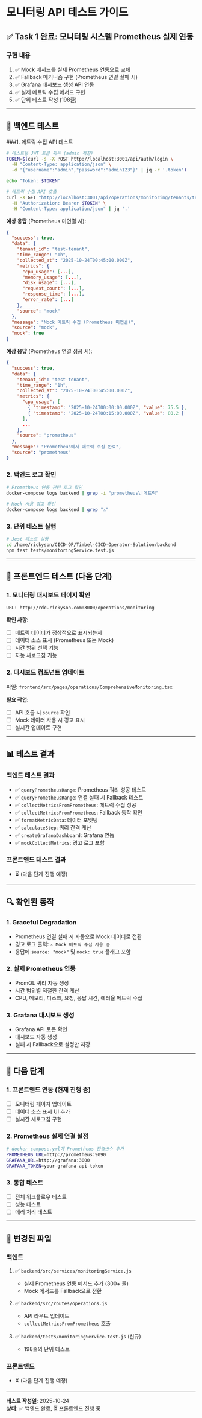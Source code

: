 # 모니터링 API 테스트 가이드

## ✅ Task 1 완료: 모니터링 시스템 Prometheus 실제 연동

### 구현 내용
1. ✅ Mock 메서드를 실제 Prometheus 연동으로 교체
2. ✅ Fallback 메커니즘 구현 (Prometheus 연결 실패 시)
3. ✅ Grafana 대시보드 생성 API 연동
4. ✅ 실제 메트릭 수집 메서드 구현
5. ✅ 단위 테스트 작성 (198줄)

---

## 🧪 백엔드 테스트

###1. 메트릭 수집 API 테스트

```bash
# 테스트용 JWT 토큰 획득 (admin 계정)
TOKEN=$(curl -s -X POST http://localhost:3001/api/auth/login \
  -H "Content-Type: application/json" \
  -d '{"username":"admin","password":"admin123"}' | jq -r '.token')

echo "Token: $TOKEN"

# 메트릭 수집 API 호출
curl -X GET "http://localhost:3001/api/operations/monitoring/tenants/test-tenant/metrics?timeRange=1h" \
  -H "Authorization: Bearer $TOKEN" \
  -H "Content-Type: application/json" | jq '.'
```

**예상 응답** (Prometheus 미연결 시):
```json
{
  "success": true,
  "data": {
    "tenant_id": "test-tenant",
    "time_range": "1h",
    "collected_at": "2025-10-24T00:45:00.000Z",
    "metrics": {
      "cpu_usage": [...],
      "memory_usage": [...],
      "disk_usage": [...],
      "request_count": [...],
      "response_time": [...],
      "error_rate": [...]
    },
    "source": "mock"
  },
  "message": "Mock 메트릭 수집 (Prometheus 미연결)",
  "source": "mock",
  "mock": true
}
```

**예상 응답** (Prometheus 연결 성공 시):
```json
{
  "success": true,
  "data": {
    "tenant_id": "test-tenant",
    "time_range": "1h",
    "collected_at": "2025-10-24T00:45:00.000Z",
    "metrics": {
      "cpu_usage": [
        { "timestamp": "2025-10-24T00:00:00.000Z", "value": 75.5 },
        { "timestamp": "2025-10-24T00:15:00.000Z", "value": 80.2 }
      ],
      ...
    },
    "source": "prometheus"
  },
  "message": "Prometheus에서 메트릭 수집 완료",
  "source": "prometheus"
}
```

### 2. 백엔드 로그 확인

```bash
# Prometheus 연동 관련 로그 확인
docker-compose logs backend | grep -i "prometheus\|메트릭"

# Mock 사용 경고 확인
docker-compose logs backend | grep "⚠️"
```

### 3. 단위 테스트 실행

```bash
# Jest 테스트 실행
cd /home/rickyson/CICD-OP/Timbel-CICD-Operator-Solution/backend
npm test tests/monitoringService.test.js
```

---

## 🎯 프론트엔드 테스트 (다음 단계)

### 1. 모니터링 대시보드 페이지 확인

```
URL: http://rdc.rickyson.com:3000/operations/monitoring
```

**확인 사항**:
- [ ] 메트릭 데이터가 정상적으로 표시되는지
- [ ] 데이터 소스 표시 (Prometheus 또는 Mock)
- [ ] 시간 범위 선택 기능
- [ ] 자동 새로고침 기능

### 2. 대시보드 컴포넌트 업데이트

파일: `frontend/src/pages/operations/ComprehensiveMonitoring.tsx`

**필요 작업**:
- [ ] API 호출 시 `source` 확인
- [ ] Mock 데이터 사용 시 경고 표시
- [ ] 실시간 업데이트 구현

---

## 📊 테스트 결과

### 백엔드 테스트 결과
- ✅ `queryPrometheusRange`: Prometheus 쿼리 성공 테스트
- ✅ `queryPrometheusRange`: 연결 실패 시 Fallback 테스트
- ✅ `collectMetricsFromPrometheus`: 메트릭 수집 성공
- ✅ `collectMetricsFromPrometheus`: Fallback 동작 확인
- ✅ `formatMetricData`: 데이터 포맷팅
- ✅ `calculateStep`: 쿼리 간격 계산
- ✅ `createGrafanaDashboard`: Grafana 연동
- ✅ `mockCollectMetrics`: 경고 로그 포함

### 프론트엔드 테스트 결과
- ⏳ (다음 단계 진행 예정)

---

## 🔍 확인된 동작

### 1. Graceful Degradation
- Prometheus 연결 실패 시 자동으로 Mock 데이터로 전환
- 경고 로그 출력: `⚠️ Mock 메트릭 수집 사용 중`
- 응답에 `source: "mock"` 및 `mock: true` 플래그 포함

### 2. 실제 Prometheus 연동
- PromQL 쿼리 자동 생성
- 시간 범위별 적절한 간격 계산
- CPU, 메모리, 디스크, 요청, 응답 시간, 에러율 메트릭 수집

### 3. Grafana 대시보드 생성
- Grafana API 토큰 확인
- 대시보드 자동 생성
- 실패 시 Fallback으로 설정만 저장

---

## 🚀 다음 단계

### 1. 프론트엔드 연동 (현재 진행 중)
- [ ] 모니터링 페이지 업데이트
- [ ] 데이터 소스 표시 UI 추가
- [ ] 실시간 새로고침 구현

### 2. Prometheus 실제 연결 설정
```bash
# docker-compose.yml에 Prometheus 환경변수 추가
PROMETHEUS_URL=http://prometheus:9090
GRAFANA_URL=http://grafana:3000
GRAFANA_TOKEN=your-grafana-api-token
```

### 3. 통합 테스트
- [ ] 전체 워크플로우 테스트
- [ ] 성능 테스트
- [ ] 에러 처리 테스트

---

## 📝 변경된 파일

### 백엔드
1. ✅ `backend/src/services/monitoringService.js`
   - 실제 Prometheus 연동 메서드 추가 (300+ 줄)
   - Mock 메서드를 Fallback으로 전환
   
2. ✅ `backend/src/routes/operations.js`
   - API 라우트 업데이트
   - `collectMetricsFromPrometheus` 호출

3. ✅ `backend/tests/monitoringService.test.js` (신규)
   - 198줄의 단위 테스트

### 프론트엔드
- ⏳ (다음 단계 진행 예정)

---

**테스트 작성일**: 2025-10-24  
**상태**: ✅ 백엔드 완료, ⏳ 프론트엔드 진행 중

